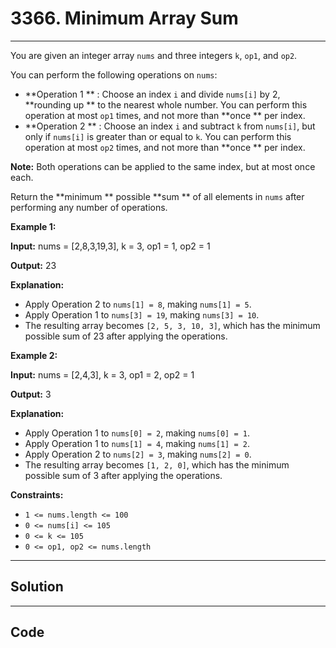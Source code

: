 # 3366. Minimum Array Sum

---

You are given an integer array `nums` and three integers `k`, `op1`, and `op2`.

You can perform the following operations on `nums`:

  * **Operation 1 ** : Choose an index `i` and divide `nums[i]` by 2, **rounding up ** to the nearest whole number. You can perform this operation at most `op1` times, and not more than **once ** per index.
  * **Operation 2 ** : Choose an index `i` and subtract `k` from `nums[i]`, but only if `nums[i]` is greater than or equal to `k`. You can perform this operation at most `op2` times, and not more than **once ** per index.



**Note:** Both operations can be applied to the same index, but at most once each.

Return the **minimum ** possible **sum ** of all elements in `nums` after performing any number of operations.

 

**Example 1:**

**Input:** nums = [2,8,3,19,3], k = 3, op1 = 1, op2 = 1

**Output:** 23

**Explanation:**

  * Apply Operation 2 to `nums[1] = 8`, making `nums[1] = 5`.
  * Apply Operation 1 to `nums[3] = 19`, making `nums[3] = 10`.
  * The resulting array becomes `[2, 5, 3, 10, 3]`, which has the minimum possible sum of 23 after applying the operations.



**Example 2:**

**Input:** nums = [2,4,3], k = 3, op1 = 2, op2 = 1

**Output:** 3

**Explanation:**

  * Apply Operation 1 to `nums[0] = 2`, making `nums[0] = 1`.
  * Apply Operation 1 to `nums[1] = 4`, making `nums[1] = 2`.
  * Apply Operation 2 to `nums[2] = 3`, making `nums[2] = 0`.
  * The resulting array becomes `[1, 2, 0]`, which has the minimum possible sum of 3 after applying the operations.



 

**Constraints:**

  * `1 <= nums.length <= 100`
  * `0 <= nums[i] <= 105`
  * `0 <= k <= 105`
  * `0 <= op1, op2 <= nums.length`

---

## Solution



---

## Code
```python


```